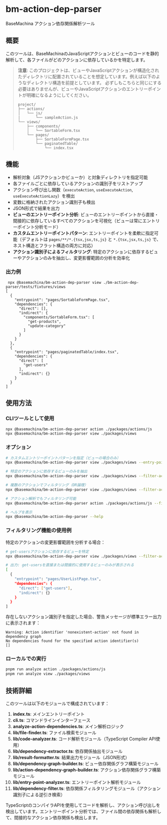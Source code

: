 # bm-action-dep-parser

BaseMachina アクション依存関係解析ツール

## 概要

このツールは、BaseMachinaのJavaScriptアクションとビューのコードを静的解析して、各ファイルがどのアクションに依存しているかを特定します。

> **注意**: このプロジェクトは、ビューやJavaScriptアクションが構造化されたディレクトリに配置されていることを想定しています。例えば以下のようなディレクトリ構造を前提としています。
> 必ずしもこちらと同じにする必要はありませんが、ビューやJavaScriptアクションのエントリーポイントが明確になるようにしてください。
>
> ```
> project/
> ├── actions/
> │   └── js/
> |       └── sampleAction.js
> └── views/
>     ├── components/
>     │   └── SortableForm.tsx
>     └── pages/
>         ├── SortableFormPage.tsx
>         └── paginatedTable/
>             └── index.tsx
> ```

## 機能

- 解析対象（JSアクションかビューか）と対象ディレクトリを指定可能
- 各ファイルごとに依存しているアクションの識別子をリストアップ
- アクション呼び出し関数（`executeAction`, `useExecuteAction`, `useExecuteActionLazy`）を検出
- 変数に格納されたアクション識別子も検出
- JSON形式で結果を出力
- **ビューのエントリーポイント分析**: ビューのエントリーポイントから直接・間接的に依存しているすべてのアクションを可視化（ビューは常にエントリーポイント分析モード）
- **カスタムエントリーポイントパターン**: エントリーポイントを柔軟に指定可能（デフォルトは `pages/**/*.{tsx,jsx,ts,js}` と `*.{tsx,jsx,ts,js}` で、ネスト構造とフラット構造の両方に対応）
- **アクション識別子によるフィルタリング**: 特定のアクションに依存するビューやアクションのみを抽出し、変更影響範囲の分析を効率化

### 出力例

```
 npx @basemachina/bm-action-dep-parser view ./bm-action-dep-parser/tests/fixtures/views 
[
  {
    "entrypoint": "pages/SortableFormPage.tsx",
    "dependencies": {
      "direct": [],
      "indirect": {
        "components/SortableForm.tsx": [
          "get-products",
          "update-category"
        ]
      }
    }
  },
  {
    "entrypoint": "pages/paginatedTable/index.tsx",
    "dependencies": {
      "direct": [
        "get-users"
      ],
      "indirect": {}
    }
  }
]
```

## 使用方法

### CLIツールとして使用

```bash
npx @basemachina/bm-action-dep-parser action ./packages/actions/js
npx @basemachina/bm-action-dep-parser view ./packages/views
```

### オプション

```bash
# カスタムエントリーポイントパターンを指定（ビューの場合のみ）
npx @basemachina/bm-action-dep-parser view ./packages/views --entry-point-patterns "**/*.tsx"

# 特定のアクションに依存するビューのみを抽出
npx @basemachina/bm-action-dep-parser view ./packages/views --filter-action get-users

# 複数のアクションでフィルタリング（OR論理）
npx @basemachina/bm-action-dep-parser view ./packages/views --filter-action get-users,update-category

# アクション解析でもフィルタリング可能
npx @basemachina/bm-action-dep-parser action ./packages/actions/js --filter-action base-action

# ヘルプを表示
npx @basemachina/bm-action-dep-parser --help
```

### フィルタリング機能の使用例

特定のアクションの変更影響範囲を分析する場合：

```bash
# get-usersアクションに依存するビューを特定
npx @basemachina/bm-action-dep-parser view ./packages/views --filter-action get-users

# 出力: get-usersを直接または間接的に使用するビューのみが表示される
[
  {
    "entrypoint": "pages/UserListPage.tsx",
    "dependencies": {
      "direct": ["get-users"],
      "indirect": {}
    }
  }
]
```

存在しないアクション識別子を指定した場合、警告メッセージが標準エラー出力に表示されます：

```
Warning: Action identifier 'nonexistent-action' not found in dependency graph
No dependencies found for the specified action identifier(s)
[]
```

### ローカルでの実行

```bash
pnpm run analyze action ./packages/actions/js
pnpm run analyze view ./packages/views
```

## 技術詳細

このツールは以下のモジュールで構成されています：

1. **index.ts**: メインエントリーポイント
2. **cli.ts**: コマンドラインインターフェース
3. **analyze-action-dependencies.ts**: メイン解析ロジック
4. **lib/file-finder.ts**: ファイル検索モジュール
5. **lib/code-analyzer.ts**: コード解析モジュール（TypeScript Compiler API使用）
6. **lib/dependency-extractor.ts**: 依存関係抽出モジュール
7. **lib/result-formatter.ts**: 結果出力モジュール（JSON形式）
8. **lib/dependency-graph-builder.ts**: ビュー依存関係グラフ構築モジュール
9. **lib/action-dependency-graph-builder.ts**: アクション依存関係グラフ構築モジュール
10. **lib/entry-point-analyzer.ts**: エントリーポイント解析モジュール
11. **lib/dependency-filter.ts**: 依存関係フィルタリングモジュール（アクション識別子による逆引き検索）

TypeScriptのコンパイラAPIを使用してコードを解析し、アクション呼び出しを検出しています。エントリーポイント分析では、ファイル間の依存関係も解析して、間接的なアクション依存関係も検出します。
